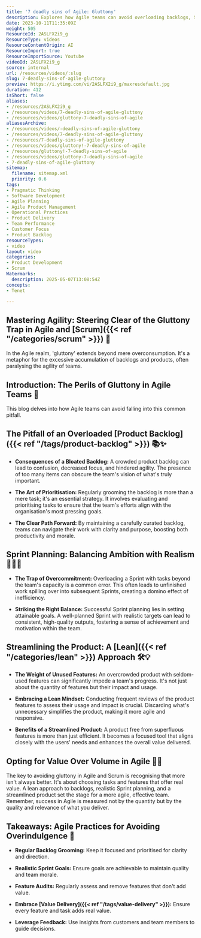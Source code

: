 ```yaml
---
title: '7 deadly sins of Agile: Gluttony'
description: Explores how Agile teams can avoid overloading backlogs, Sprints, and products by focusing on prioritisation, value delivery, and lean, effective practices.
date: 2023-10-11T11:35:09Z
weight: 505
ResourceId: 2ASLFX2i9_g
ResourceType: videos
ResourceContentOrigin: AI
ResourceImport: true
ResourceImportSource: Youtube
videoId: 2ASLFX2i9_g
source: internal
url: /resources/videos/:slug
slug: 7-deadly-sins-of-agile-gluttony
preview: https://i.ytimg.com/vi/2ASLFX2i9_g/maxresdefault.jpg
duration: 412
isShort: false
aliases:
- /resources/2ASLFX2i9_g
- /resources/videos/7-deadly-sins-of-agile-gluttony
- /resources/videos/gluttony-7-deadly-sins-of-agile
aliasesArchive:
- /resources/videos/-deadly-sins-of-agile-gluttony
- /resources/videos/7-deadly-sins-of-agile-gluttony
- /resources/7-deadly-sins-of-agile-gluttony
- /resources/videos/gluttony!-7-deadly-sins-of-agile
- /resources/gluttony!-7-deadly-sins-of-agile
- /resources/videos/gluttony-7-deadly-sins-of-agile
- 7-deadly-sins-of-agile-gluttony
sitemap:
  filename: sitemap.xml
  priority: 0.6
tags:
- Pragmatic Thinking
- Software Development
- Agile Planning
- Agile Product Management
- Operational Practices
- Product Delivery
- Team Performance
- Customer Focus
- Product Backlog
resourceTypes:
- video
layout: video
categories:
- Product Development
- Scrum
Watermarks:
  description: 2025-05-07T13:08:54Z
concepts:
- Tenet

---
```

## Mastering Agility: Steering Clear of the Gluttony Trap in Agile and [Scrum]({{< ref "/categories/scrum" >}}) 🌟 

In the Agile realm, 'gluttony' extends beyond mere overconsumption. It's a metaphor for the excessive accumulation of backlogs and products, often paralysing the agility of teams.

## **Introduction: The Perils of Gluttony in Agile Teams** 🚫 

This blog delves into how Agile teams can avoid falling into this common pitfall. 

## **The Pitfall of an Overloaded [Product Backlog]({{< ref "/tags/product-backlog" >}})** 📚✨ 

- **Consequences of a Bloated Backlog:** A crowded product backlog can lead to confusion, decreased focus, and hindered agility. The presence of too many items can obscure the team's vision of what's truly important. 

- **The Art of Prioritisation:** Regularly grooming the backlog is more than a mere task; it's an essential strategy. It involves evaluating and prioritising tasks to ensure that the team's efforts align with the organisation's most pressing goals. 

- **The Clear Path Forward:** By maintaining a carefully curated backlog, teams can navigate their work with clarity and purpose, boosting both productivity and morale. 

## **Sprint Planning: Balancing Ambition with Realism** 🏃‍♂️🎯 

- **The Trap of Overcommitment:** Overloading a Sprint with tasks beyond the team's capacity is a common error. This often leads to unfinished work spilling over into subsequent Sprints, creating a domino effect of inefficiency. 

- **Striking the Right Balance:** Successful Sprint planning lies in setting attainable goals. A well-planned Sprint with realistic targets can lead to consistent, high-quality outputs, fostering a sense of achievement and motivation within the team. 

## **Streamlining the Product: A [Lean]({{< ref "/categories/lean" >}}) Approach** 🛠️💡 

- **The Weight of Unused Features:** An overcrowded product with seldom-used features can significantly impede a team's progress. It's not just about the quantity of features but their impact and usage. 

- **Embracing a Lean Mindset:** Conducting frequent reviews of the product features to assess their usage and impact is crucial. Discarding what's unnecessary simplifies the product, making it more agile and responsive. 

- **Benefits of a Streamlined Product:** A product free from superfluous features is more than just efficient. It becomes a focused tool that aligns closely with the users' needs and enhances the overall value delivered. 

## **Opting for Value Over Volume in Agile** 🔑🚀 

The key to avoiding gluttony in Agile and Scrum is recognising that more isn't always better. It's about choosing tasks and features that offer real value. A lean approach to backlogs, realistic Sprint planning, and a streamlined product set the stage for a more agile, effective team. Remember, success in Agile is measured not by the quantity but by the quality and relevance of what you deliver. 

## **Takeaways: Agile Practices for Avoiding Overindulgence** 📝 

- **Regular Backlog Grooming:** Keep it focused and prioritised for clarity and direction. 

- **Realistic Sprint Goals:** Ensure goals are achievable to maintain quality and team morale. 

- **Feature Audits:** Regularly assess and remove features that don't add value. 

- **Embrace [Value Delivery]({{< ref "/tags/value-delivery" >}}):** Ensure every feature and task adds real value. 

- **Leverage Feedback:** Use insights from customers and team members to guide decisions.
